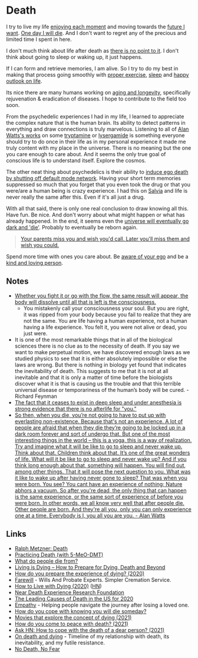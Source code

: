 # Death

I try to live my life [enjoying each moment](../mindfulness/mindfulness.md) and moving towards the [future I want](../future/future.md). [One day I will die](https://www.youtube.com/watch?v=UF8uR6Z6KLc). And I don't want to regret any of the precious and limited time I spent in here.

I don't much think about life after death as [there is no point to it](https://www.youtube.com/watch?v=wU0PYcCsL6o). I don't think about going to sleep or waking up, it just happens.

If I can form and retrieve memories, I am alive. So I try to do my best in making that process going smoothly with [proper exercise](../fitness/fitness.md), [sleep](../sleep/sleep.md) and [happy outlook on life](happiness.md).

Its nice there are many humans working on [aging and longevity](../health/aging.md), specifically rejuvenation & eradication of diseases. I hope to contribute to the field too soon.

From the psychedelic experiences I had in my life, I learned to appreciate the complex nature that is the human brain. Its ability to detect patterns in everything and draw connections is truly marvelous. Listening to all of [Alan Watts's works](../humans/alan-watts.md) on some [tryptamine](../drugs/psychedelics/tryptamines/tryptamines.md) or [lysergamide](../drugs/psychedelics/lysergamides/lysergamides.md) is something everyone should try to do once in their life as in my personal experience it made me truly content with my place in the universe. There is no meaning but the one you care enough to care about. And it seems the only true goal of conscious life is to understand itself. Explore the cosmos.

The other neat thing about psychedelics is their ability to [induce ego death by shutting off default mode network](https://psychonautwiki.org/wiki/Talk:Psilocybin_and_the_Default_Mode_Network). Having your short term memories suppressed so much that you forget that you even took the drug or that you were/are a human being is crazy experience. I had this on [Salvia](../drugs/psychedelics/salvia.md) and life is never really the same after this. Even if it's all just a drug.

With all that said, there is only one real conclusion to draw knowing all this. Have fun. Be nice. And don't worry about what might happen or what has already happened. In the end, it seems even the [universe will eventually go dark and 'die'](https://www.youtube.com/watch?v=uD4izuDMUQA). Probably to eventually be reborn again.

> [Your parents miss you and wish you'd call. Later you'll miss them and wish you could.](https://twitter.com/paulg/status/1106946093701455872)

Spend more time with ones you care about. Be [aware of your ego](../consciousness/ego.md) and be a [kind and loving person](../environment/veganism.md).

## Notes

- [Whether you fight it or go with the flow, the same result will appear, the body will dissolve until all that is left is the consciousness.](https://www.reddit.com/r/researchchemicals/comments/7rq9f4/5meodmt_5_mg_trip_report_relax_nothing_is_under/)
  - You mistakenly call your consciousness your soul. But you are right, it was ripped from your body because you fail to realize that they are not the same. You are life having a human experience, not a human having a life experience. You felt it, you were not alive or dead, you just were.
- It is one of the most remarkable things that in all of the biological sciences there is no clue as to the necessity of death. If you say we want to make perpetual motion, we have discovered enough laws as we studied physics to see that it is either absolutely impossible or else the laws are wrong. But there is nothing in biology yet found that indicates the inevitability of death. This suggests to me that it is not at all inevitable and that it is only a matter of time before the biologists discover what it is that is causing us the trouble and that this terrible universal disease or temporariness of the human’s body will be cured. - Richard Feynman
- [The fact that it ceases to exist in deep sleep and under anesthesia is strong evidence that there is no afterlife for "you."](https://www.reddit.com/r/RationalPsychonaut/comments/ghhyd6/why_people_say_they_believe_a_dmt_breakthrough/)
- [So then, when you die, you’re not going to have to put up with everlasting non-existence. Because that's not an experience. A lot of people are afraid that when they die they’re going to be locked up in a dark room forever and sort of undergo that. But one of the most interesting things in the world – this is a yoga, this is a way of realization. Try and imagine what it will be like to go to sleep and never wake up. Think about that. Children think about that. It’s one of the great wonders of life. What will it be like to go to sleep and never wake up? And if you think long enough about that, something will happen. You will find out, among other things. That it will pose the next question to you. What was it like to wake up after having never gone to sleep? That was when you were born. You see? You cant have an experience of nothing; Nature abhors a vacuum. So after you're dead, the only thing that can happen is the same experience, or the same sort of experience of before you were born. In other words, we all know very well that after people die. Other people are born. And they're all you, only you can only experience one at a time. Everybody is I, you all you are you. - Alan Watts](https://www.reddit.com/r/Psychonaut/comments/ljizj6/if_youve_ever_wondered_what_its_like_after_death/)

## Links

- [Ralph Metzner: Death](https://www.youtube.com/watch?v=gtNvWJM7nhE)
- [Practicing Death (with 5-MeO-DMT)](https://www.dmt-nexus.me/forum/default.aspx?g=posts&t=75716)
- [What do people die from?](https://ourworldindata.org/what-does-the-world-die-from)
- [Living is Dying – How to Prepare for Dying, Death and Beyond](https://www.siddharthasintent.org/resources/publications/living-is-dying-how-to-prepare-for-dying-death-and-beyond/)
- [How do you prepare the experience of dying? (2020)](https://www.reddit.com/r/RationalPsychonaut/comments/ie23u1/how_do_you_prepare_the_experience_of_dying/)
- [Farewill](https://farewill.com/) - Wills And Probate Experts. Simpler Cremation Service.
- [How to Live with Dying (2020)](https://theamericanscholar.org/how-to-live-with-dying/) ([HN](https://news.ycombinator.com/item?id=24880514))
- [Near Death Experience Research Foundation](https://www.nderf.org/)
- [The Leading Causes of Death in the US for 2020](https://jamanetwork.com/journals/jama/fullarticle/2778234)
- [Empathy](https://www.empathy.com/) - Helping people navigate the journey after losing a loved one.
- [How do you cope with knowing you will die someday?](https://twitter.com/hippieforlife11/status/1386400906388725760)
- [Movies that explore the concept of dying (2021)](https://www.reddit.com/r/MovieSuggestions/comments/n0pl1v/looking_for_movies_that_explore_the_concept_of/)
- [How do you come to peace with death? (2021)](https://twitter.com/araghougassian/status/1396721803712614401)
- [Ask HN: How to cope with the death of a dear person? (2021)](https://news.ycombinator.com/item?id=27323430)
- [On death and dying](https://jaredlunde.com/posts/philosophy/on-death-and-dying) - Timeline of my relationship with death, its inevitability, and my futile resistance.
- [No Death, No Fear](https://terebess.hu/zen/mesterek/Thich%20Nhat%20Hanh%20-%20No%20Death,%20No%20Fear.pdf)
